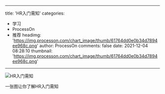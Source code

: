 
---
title: 'HR入门需知'
categories: 
 - 学习
 - ProcessOn
 - 推荐
headimg: 'https://img.processon.com/chart_image/thumb/61764dd0e0b34d7894ee968c.png'
author: ProcessOn
comments: false
date: 2021-12-04 08:28:10
thumbnail: 'https://img.processon.com/chart_image/thumb/61764dd0e0b34d7894ee968c.png'
---

<div>   
<img class="thumb" alt="HR入门需知" src="https://img.processon.com/chart_image/thumb/61764dd0e0b34d7894ee968c.png" referrerpolicy="no-referrer">
<p>一张图让你了解HR入门需知</p>  
</div>
            